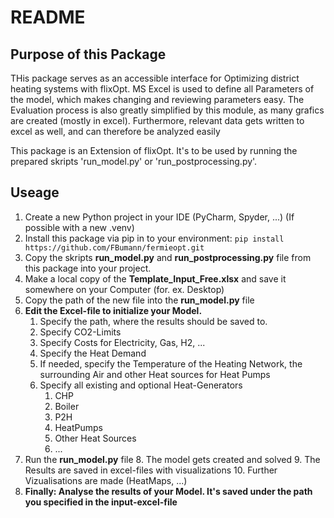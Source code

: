 # README
## Purpose of this Package
THis package serves as an accessible interface for Optimizing district heating systems with flixOpt. 
MS Excel is used to define all Parameters of the model, which makes changing and reviewing parameters easy. 
The Evaluation process is also greatly simplified by this module, as many grafics are created (mostly in excel). 
Furthermore, relevant data gets written to excel as well, and can therefore be analyzed easily

This package is an Extension of flixOpt. It's to be used by running the prepared skripts 'run_model.py' or 'run_postprocessing.py'.

## Useage
1. Create a new Python project in your IDE (PyCharm, Spyder, ...) (If possible with a new .venv)
2. Install this package via pip in to your environment: `pip install https://github.com/FBumann/fermieopt.git`
3. Copy the skripts __run_model.py__ and __run_postprocessing.py__ file from this package into your project.
4. Make a local copy of the __Template_Input_Free.xlsx__ and save it somewhere on your Computer (for. ex. Desktop)
5. Copy the path of the new file into the __run_model.py__ file
6. **Edit the Excel-file to initialize your Model.**
   1. Specify the path, where the results should be saved to.
   2. Specify CO2-Limits
   3. Specify Costs for Electricity, Gas, H2, ...
   4. Specify the Heat Demand
   5. If needed, specify the Temperature of the Heating Network, the surrounding Air and other Heat sources for Heat Pumps
   6. Specify all existing and optional Heat-Generators
      1. CHP
      2. Boiler
      3. P2H 
      4. HeatPumps
      5. Other Heat Sources
      6. ...
7. Run the __run_model.py__ file
   8. The model gets created and solved
   9. The Results are saved in excel-files with visualizations
   10. Further Vizualisations are made (HeatMaps, ...)
8. __Finally: Analyse the results of your Model. It's saved under the path you specified in the input-excel-file__
